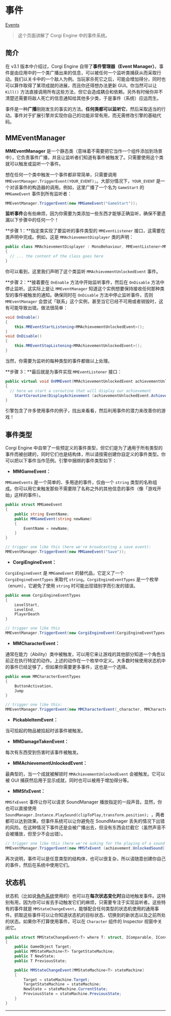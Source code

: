 # 事件

[Events](http://corgi-engine-docs.moremountains.com/events.html)

> 这个页面讲解了 Corgi Engine 中的事件系统。

## 简介

在 v3.1 版本中介绍过，Corgi Engine 自带了**事件管理器（Event Manager）**。事件是由应用中的一个类广播出来的信息，可以被任何一个监听类捕获从而采取行动。我们以关卡中的一个敌人为例。当玩家杀死它之后，可能会增加得分，同时也可以算作取得了某项成就的进展，而且你还得想办法更新 GUI。你当然可以让 `Kill()` 方法直接调用所有这些方法，但它会造成耦合和依赖。另外有时候你并不清楚还需要将敌人死亡的信息通知给其他多少类，于是事件（系统）应运而生。

事件是一种**广播**刚刚发生的事实的方法。**任何类都可以监听它**，然后采取适当的行动。事件对于扩展引擎并实现你自己的功能非常有用，而无需修改引擎的基础代码。

## MMEventManager

**MMEventManager** 是一个静态类（意味着不需要把它当作一个组件添加到场景中），它负责事件广播，并且让监听者们知道有事件被触发了。只需要使用这个类就可以触发或监听一个事件。

想在任何一个类中触发一个事件都非常简单，只需要调用 `MMEventManager.TriggerEvent(YOUR_EVENT);`。大部分情况下，`YOUR_EVENT` 是一个对该事件的构造器的调用。例如，这里广播了一个名为 `GameStart` 的 `MMGameEvent` 事件到所有监听者：

```csharp
MMEventManager.TriggerEvent(new MMGameEvent("GameStart"));
```

**监听事件**会有些麻烦，因为你需要为类添加一些东西才能够正确监听，确保不要遗漏以下步骤中的任何一个！

**步骤 1：**指定类实现了要监听的事件类型的 `MMEventListener` 接口，这需要在类声明中完成。例如，这是 `MMAchievementDisplayer` 类的声明：

```csharp
public class MMAchievementDisplayer : MonoBehaviour, MMEventListener<MMAchievementUnlockedEvent>
{
  // ... the content of the class goes here
}
```

你可以看到，这里我们声明了这个类监听 `MMAchievementUnlockedEvent` 事件。

**步骤 2：**接着要在 `OnEnable` 方法中开始监听事件，然后在 `OnDisable` 方法中停止监听。这实际上是让 `MMEventManager` 知道这个实例想要保持接收任何那种类型的事件被触发的通知。确保同时在 `OnDisable` 方法中停止监听事件，否则 `MMEventManager` 会尝试「联系」这个实例，甚至当它已经不可用或者销毁时，这有可能导致出错。做法很简单：

```csharp
void OnEnable()
{
	this.MMEventStartListening<MMAchievementUnlockedEvent>();
}
void OnDisable()
{
	this.MMEventStopListening<MMAchievementUnlockedEvent>();
}
```

当然，你需要为监听的每种类型的事件都做以上处理。

**步骤 3：**最后就是为事件实现 `MMEventListener` 接口：

```csharp
public virtual void OnMMEvent(MMAchievementUnlockedEvent achievementUnlockedEvent)
{
  // here we start a coroutine that will display our achievement
	StartCoroutine(DisplayAchievement (achievementUnlockedEvent.Achievement));
}
```

引擎包含了许多使用事件的例子，找出来看看，然后利用事件的潜力来改善你的游戏！

## 事件类型

Corgi Engine 中自带了一些预定义的事件类型，但它们是为了通用于所有类型的事件而被创建的，同时它们也是结构体，所以请按需创建你自定义的事件类型。你可以把以下事件当作范例。引擎中捆绑的事件类型如下：

* **MMGameEvent：**

`MMGameEvents` 是一个简单的、多用途的事件，仅由一个 `string` 类型的名称组成。你可以用它来触发那些不需要除了名称之外的其他信息的事件（像「游戏开始」这样的事件）。

```csharp
public struct MMGameEvent
{
	public string EventName;
	public MMGameEvent(string newName)
	{
		EventName = newName;
	}
}

// trigger one like this (here we're broadcasting a save event):
MMEventManager.TriggerEvent(new MMGameEvent("Save"));
```

* **CorgiEngineEvent：**

`CorgiEngineEvent` 是 `MMGameEvent` 的替代品，它定义了一个 `CorgiEngineEventTypes` 来取代 `string`。`CorgiEngineEventTypes` 是一个枚举（enum），它避免了使用 `string` 时可能出现错别字而引发的错误。

```csharp
public enum CorgiEngineEventTypes
{
	LevelStart,
	LevelEnd,
	PlayerDeath
}

// trigger one like this
MMEventManager.TriggerEvent(new CorgiEngineEvent(CorgiEngineEventTypes.LevelStart));
```

* **MMCharacterEvent：**

通常在能力（Ability）类中被触发，可以用它来让游戏的其他部分知道一个角色当前正在执行特定的动作。上述的动作在一个枚举中定义。大多数时候使用状态机中的事件已经足够了，但如果你需要更多事件，这也是一个选择。

```csharp
public enum MMCharacterEventTypes
{
	ButtonActivation,
	Jump
}

// trigger one like this:
MMEventManager.TriggerEvent(new MMCharacterEvent(_character, MMCharacterEventTypes.Jump));
```

* **PickableItemEvent：**

当可拾起的物品被拾起时该事件被触发。

* **MMDamageTakenEvent：**

每次有东西受到伤害时该事件被触发。

* **MMAchievementUnlockedEvent：**

最典型的，当一个成就被解锁时 `MMAchievementUnlockedEvent` 会被触发。它可以被 GUI 捕获然后用于显示成就，同时也可以被用于增加得分等。

* **MMSfxEvent：**

`MMSfxEvent` 事件让你可以请求 SoundManager 播放指定的一段声音。显然，你也可以直接使用 `SoundManager.Instance.PlaySound(clipToPlay,transform.position); `，两者都可以达到效果。但事件系统可以让你避免在 SoundManager 丢失的情况下出错的风险。在这种情况下事件还是会被广播出去，但没有东西会拦截它（虽然声音不会被播放，但至少不会出错）。

```csharp
// trigger one like this (here we're asking for the playing of a sound set in the achievement displayer's inspector):
MMEventManager.TriggerEvent(new MMSfxEvent (achievement.UnlockedSound));
```

再次说明，事件可以是任意类型的结构体，也可以很复杂，所以请随意创建你自己的事件，然后在系统中使用它们。

## 状态机

状态机（比如说[角色系统](https://github.com/Caizc/corgi-engine-docs/blob/master/2.Agents/2-3.%E8%A7%92%E8%89%B2%E8%83%BD%E5%8A%9B.md)使用的）也可以在**每次状态变化时**自动地触发事件。这特别有用，因为你可以省去手动触发它们的麻烦，只需要专注于实现监听者。这些特有的事件就是 `MMStateChangeEvent`，能够配合任何类型的状态机使用的通用事件。抓取这些事件可以让你知道状态机的目标状态、切换到的新状态以及之前所处的状态。如果你不打算使用事件，可以在 `Character` 组件的 Inspector 视窗中关闭它。

```csharp
public struct MMStateChangeEvent<T> where T: struct, IComparable, IConvertible, IFormattable
{
	public GameObject Target;
	public MMStateMachine<T> TargetStateMachine;
	public T NewState;
	public T PreviousState;

	public MMStateChangeEvent(MMStateMachine<T> stateMachine)
	{
		Target = stateMachine.Target;
		TargetStateMachine = stateMachine;
		NewState = stateMachine.CurrentState;
		PreviousState = stateMachine.PreviousState;
	}
}
```

-------




